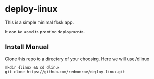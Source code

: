# deploy-linux

This is a simple minimal flask app.

It can be used to practice deployments.

## Install Manual

Clone this repo to a directory of your choosing. Here we will use /dlinux

```
mkdir dlinux && cd dlinux
git clone https://github.com/redmonroe/deploy-linux.git
```
